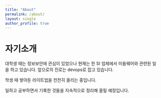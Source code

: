 ```yaml
---
title: "About"
permalink: /about/
layout: single
author_profile: true
---
```



# 자기소개

대학생 때는 정보보안에 관심이 있었으나
현재는 한 SI 업체에서 미들웨어와 관련된 일을 하고 있습니다.
앞으로의 진로는 devops로 잡고 있습니다.


학생 때 쌓아둔 라이트업을 천천히 올리는 중입니다.

일하고 공부하면서 기록한 것들을 지속적으로 정리해 올릴 예정입니다.
